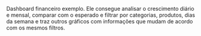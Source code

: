 Dashboard financeiro exemplo. Ele consegue analisar o crescimento diário e mensal, comparar com o esperado e filtrar por categorias, produtos, dias da semana e traz outros gráficos com informações que mudam de acordo com os mesmos filtros.
